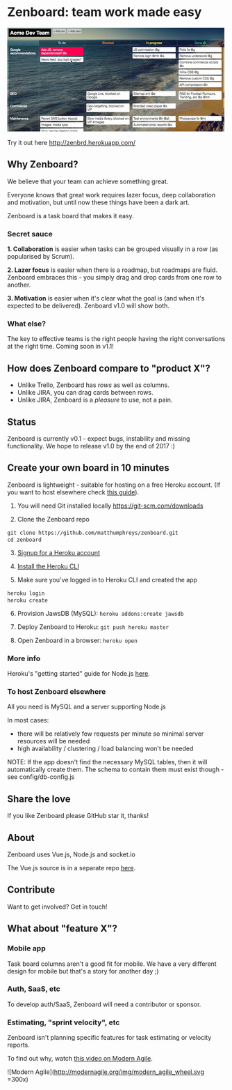 # Zenboard: team work made easy

![Zenboard](etc/demo.gif)

Try it out here http://zenbrd.herokuapp.com/

## Why Zenboard?

We believe that your team can achieve something great.

Everyone knows that great work requires lazer focus, deep collaboration and motivation, but until now these things have been a dark art.

Zenboard is a task board that makes it easy.

### Secret sauce

**1. Collaboration** is easier when tasks can be grouped visually in a row (as popularised by Scrum).

**2. Lazer focus** is easier when there is a roadmap, but roadmaps are fluid. Zenboard embraces this - you simply drag and drop cards from one row to another.

**3. Motivation** is easier when it's clear what the goal is (and when it's expected to be delivered). Zenboard v1.0 will show both.

### What else?

The key to effective teams is the right people having the right conversations at the right time. Coming soon in v1.1!

## How does Zenboard compare to "product X"?

- Unlike Trello, Zenboard has *rows* as well as columns.
- Unlike JIRA, you can drag cards between rows.
- Unlike JIRA, Zenboard is a *pleasure* to use, not a pain.

## Status

Zenboard is currently v0.1 - expect bugs, instability and missing functionality. We hope to release v1.0 by the end of 2017 :)

## Create your own board in 10 minutes

Zenboard is lightweight - suitable for hosting on a free Heroku account.
(If you want to host elsewhere check [this guide](#to-host-zenboard-elsewhere)).

1. You will need Git installed locally
https://git-scm.com/downloads

2. Clone the Zenboard repo
```
git clone https://github.com/matthumphreys/zenboard.git
cd zenboard
```

3. [Signup for a Heroku account](https://signup.heroku.com/)

4. [Install the Heroku CLI](https://devcenter.heroku.com/articles/heroku-cli)

5. Make sure you've logged in to Heroku CLI and created the app
```
heroku login
heroku create
```

6. Provision JawsDB (MySQL): `heroku addons:create jawsdb`

7. Deploy Zenboard to Heroku: `git push heroku master`

8. Open Zenboard in a browser: `heroku open`

### More info
Heroku's "getting started" guide for Node.js [here](https://devcenter.heroku.com/articles/getting-started-with-nodejs#deploy-the-app).

### To host Zenboard elsewhere

All you need is MySQL and a server supporting Node.js

In most cases:
- there will be relatively few requests per minute so minimal server resources will be needed
- high availability / clustering / load balancing won't be needed

NOTE: If the app doesn't find the necessary MySQL tables, then it will automatically create them. The schema to contain them must exist though - see config/db-config.js

## Share the love

If you like Zenboard please GitHub star it, thanks!

## About

Zenboard uses Vue.js, Node.js and socket.io

The Vue.js source is in a separate repo [here](https://github.com/matthumphreys/zenboard-vue).

## Contribute

Want to get involved? Get in touch!

## What about "feature X"?

### Mobile app

Task board columns aren't a good fit for mobile. We have a very different design for mobile but that's a story for another day ;)

### Auth, SaaS, etc

To develop auth/SaaS, Zenboard will need a contributor or sponsor.

### Estimating, "sprint velocity", etc

Zenboard isn't planning specific features for task estimating or velocity reports.

To find out why, watch [this video on Modern Agile](https://www.agilealliance.org/resources/videos/modern-agile/).

![Modern Agile](http://modernagile.org/img/modern_agile_wheel.svg =300x)
